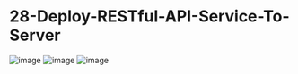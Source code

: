 # 28-Deploy-RESTful-API-Service-To-Server
![image](https://user-images.githubusercontent.com/72689610/146219062-902f91ea-6f6a-4a37-9f32-151a4ac135ac.png)
![image](https://user-images.githubusercontent.com/72689610/146219299-1bfdd534-2463-4f64-a501-137321760781.png)
![image](https://user-images.githubusercontent.com/72689610/146219484-a0faac04-c1dc-4b66-9540-4d25ac095beb.png)